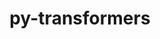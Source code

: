 ---
title: "py-transformers"
layout: cache
categories: [package, develop-2024-03-17]
meta: {"versions": ["4.35.2"], "compilers": ["apple-clang@=15.0.0", "gcc@=11.4.0"], "oss": ["ubuntu22.04", "ventura"], "platforms": ["darwin", "linux"], "targets": ["aarch64", "x86_64_v3"], "stacks": ["ml-darwin-aarch64-mps", "ml-linux-x86_64-cpu", "ml-linux-x86_64-cuda", "ml-linux-x86_64-rocm", "root"], "num_specs": 2, "num_specs_by_stack": {"root": 2, "ml-darwin-aarch64-mps": 1, "ml-linux-x86_64-cpu": 1, "ml-linux-x86_64-cuda": 1, "ml-linux-x86_64-rocm": 1}}
spec_details: [{"hash": "2kzamzgvwijwlea3o2dmugjwpelzdhgn", "compiler": "apple-clang@=15.0.0", "versions": ["4.35.2"], "os": "ventura", "platform": "darwin", "target": "aarch64", "variants": ["build_system=python_pip"], "stacks": ["root", "ml-darwin-aarch64-mps"], "size": "-", "tarball": "https://binaries.spack.io/releases/develop-2024-03-17/build_cache/darwin-ventura-aarch64/apple-clang-15.0.0/py-transformers-4.35.2/darwin-ventura-aarch64-apple-clang-15.0.0-py-transformers-4.35.2-2kzamzgvwijwlea3o2dmugjwpelzdhgn.spack"}, {"hash": "q6owqjlgtxugzomhgbl62pzvccn64ytw", "compiler": "gcc@=11.4.0", "versions": ["4.35.2"], "os": "ubuntu22.04", "platform": "linux", "target": "x86_64_v3", "variants": ["build_system=python_pip"], "stacks": ["ml-linux-x86_64-cpu", "ml-linux-x86_64-cuda", "root", "ml-linux-x86_64-rocm"], "size": "-", "tarball": "https://binaries.spack.io/releases/develop-2024-03-17/build_cache/linux-ubuntu22.04-x86_64_v3/gcc-11.4.0/py-transformers-4.35.2/linux-ubuntu22.04-x86_64_v3-gcc-11.4.0-py-transformers-4.35.2-q6owqjlgtxugzomhgbl62pzvccn64ytw.spack"}]
---